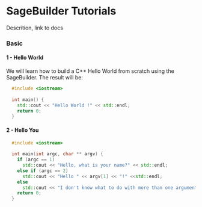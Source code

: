 SageBuilder Tutorials
=====================

Descrition, link to docs

### Basic

#### 1 - Hello World

We will learn how to build a C++ Hello World from scratch using the SageBuilder.
The result will be:
``` C++
  #include <iostream>
  
  int main() {
    std::cout << "Hello World !" << std::endl;
    return 0;
  }
```

#### 2 - Hello You

``` C++
  #include <iostream>
  
  int main(int argc, char ** argv) {
    if (argc == 1)
      std::cout << "Hello, what is your name?" << std::endl;
    else if (argc == 2)
      std::cout << "Hello " << argv[1] << "!" <<std::endl;
    else
      std::cout << "I don't know what to do with more than one argument." << std::endl;
    return 0;
  }
```